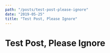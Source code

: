 ```yaml
---
path: "/posts/test-post-please-ignore"
date: "2019-05-25"
title: "Test Post, Please Ignore"
---
```


# Test Post, Please Ignore
